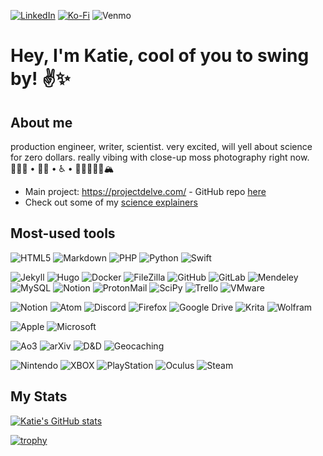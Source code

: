 [![LinkedIn](https://img.shields.io/badge/linkedin-%230077B5.svg?style=flat&logo=linkedin&logoColor=white)](https://www.linkedin.com/in/katherine-geerling-774929111/) [![Ko-Fi](https://img.shields.io/badge/Ko--fi-F16061?style=flat&logo=ko-fi&logoColor=white)](https://ko-fi.com/punnypenguins) ![Venmo](https://img.shields.io/badge/-@Katherine-Geerling-3d95ce?style=flat&logo=venmo&logoColor=white)

# Hey, I'm Katie, cool of you to swing by! :v::sparkles:

## About me
production engineer, writer, scientist. very excited, will yell about science for zero dollars. really vibing with close-up moss photography right now.
👩🏻‍🔬 • 🏳️‍🌈 • ♿️ • 🥾✌🏻🤙🏻🏔

* Main project: https://projectdelve.com/ - GitHub repo [here](https://github.com/punnypenguins/projectdelve)
* Check out some of my [science explainers](https://github.com/punnypenguins/writing-samples/tree/main/Science%20Explainers)

## Most-used tools
![HTML5](https://img.shields.io/badge/-HTML5-f06529?style=for-the-badge&logo=html5&logoColor=white) ![Markdown](https://img.shields.io/badge/-Markdown-333333?style=for-the-badge&logo=markdown&logoColor=white) ![PHP](https://img.shields.io/badge/-PHP-787CB5?style=for-the-badge&logo=php&logoColor=white) ![Python](https://img.shields.io/badge/-Python-FFD43B?style=for-the-badge&logo=python&logoColor=white) ![Swift](https://img.shields.io/badge/-Swift-f05138?style=for-the-badge&logo=swift&logoColor=white)

![Jekyll](https://img.shields.io/badge/-Jekyll-D00000?style=for-the-badge&logo=jekyll&logoColor=white) ![Hugo](https://img.shields.io/badge/-Hugo-F94388?style=for-the-badge&logo=hugo&logoColor=white) ![Docker](https://img.shields.io/badge/-Docker-0db7ed?style=for-the-badge&logo=docker&logoColor=white) ![FileZilla](https://img.shields.io/badge/-FileZilla-BE0000?style=for-the-badge&logo=filezilla&logoColor=white) ![GitHub](https://img.shields.io/badge/-GitHub-333333?style=for-the-badge&logo=github&logoColor=white) ![GitLab](https://img.shields.io/badge/-GitLab-fc6d26?style=for-the-badge&logo=gitlab&logoColor=white) ![Mendeley](https://img.shields.io/badge/-Mendeley-AB1C28?style=for-the-badge&logo=mendeley&logoColor=white) ![MySQL](https://img.shields.io/badge/-MySQL-00758F?style=for-the-badge&logo=mysql&logoColor=white) ![Notion](https://img.shields.io/badge/-Notion-AFCBFF?style=for-the-badge&logo=notion&logoColor=white) ![ProtonMail](https://img.shields.io/badge/-ProtonMail-8a90c7?style=for-the-badge&logo=protonmail&logoColor=white) ![SciPy](https://img.shields.io/badge/-SciPy-0254A6?style=for-the-badge&logo=scipy&logoColor=white) ![Trello](https://img.shields.io/badge/-Trello-008FE4?style=for-the-badge&logo=trello&logoColor=white) ![VMware](https://img.shields.io/badge/-VMware-53565a?style=for-the-badge&logo=vmware&logoColor=white)

![Notion](https://img.shields.io/badge/-Notion-AFCBFF?style=for-the-badge&logo=notion&logoColor=white) ![Atom](https://img.shields.io/badge/-Atom-8FCF85?style=for-the-badge&logo=atom&logoColor=white) ![Discord](https://img.shields.io/badge/-Discord-717AF6?style=for-the-badge&logo=discord&logoColor=white) ![Firefox](https://img.shields.io/badge/-Firefox-FF7E34?style=for-the-badge&logo=discord&logoColor=white) ![Google Drive](https://img.shields.io/badge/-Drive-FFD04B?style=for-the-badge&logo=googledrive&logoColor=white) ![Krita](https://img.shields.io/badge/-Krita-FE5DFC?style=for-the-badge&logo=krita&logoColor=white) ![Wolfram](https://img.shields.io/badge/-Wolfram-dd1100?style=for-the-badge&logo=wolfram&logoColor=white)

![Apple](https://img.shields.io/badge/-Apple-979a9a?style=for-the-badge&logo=apple&logoColor=white) ![Microsoft](https://img.shields.io/badge/-Microsoft-00A4EF?style=for-the-badge&logo=microsoft&logoColor=white)

![Ao3](https://img.shields.io/badge/-Ao3-aa0033?style=for-the-badge&logo=archiveofourown&logoColor=white) ![arXiv](https://img.shields.io/badge/-arXiv-B31B1B?style=for-the-badge&logo=arxiv&logoColor=white) ![D&D](https://img.shields.io/badge/-DnD-DF0000?style=for-the-badge&logo=dungeonsanddragons&logoColor=white) ![Geocaching](https://img.shields.io/badge/-Geocaching-02874D?style=for-the-badge&logo=geocaching&logoColor=white)

![Nintendo](https://img.shields.io/badge/-Nintendo-e60012?style=for-the-badge&logo=nintendo&logoColor=white) ![XBOX](https://img.shields.io/badge/-XBOX-107c10?style=for-the-badge&logo=xbox&logoColor=white) ![PlayStation](https://img.shields.io/badge/-PlayStation-003087?style=for-the-badge&logo=playstation&logoColor=white) ![Oculus](https://img.shields.io/badge/-Oculus-000000?style=for-the-badge&logo=oculus&logoColor=white) ![Steam](https://img.shields.io/badge/-Steam-241F21?style=for-the-badge&logo=steam&logoColor=white)

## My Stats
[![Katie's GitHub stats](https://github-readme-stats.vercel.app/api?username=punnypenguins&show_icons=true&theme=synthwave)](https://github.com/punnypenguins/github-readme-stats)

[![trophy](https://github-profile-trophy.vercel.app/?username=punnypenguins&theme=dracula&row=2&column=3)](https://github.com/ryo-ma/github-profile-trophy)
